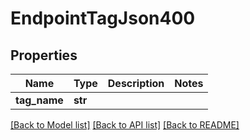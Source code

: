 # EndpointTagJson400

## Properties
Name | Type | Description | Notes
------------ | ------------- | ------------- | -------------
**tag_name** | **str** |  | 

[[Back to Model list]](../README.md#documentation-for-models) [[Back to API list]](../README.md#documentation-for-api-endpoints) [[Back to README]](../README.md)



